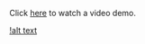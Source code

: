 Click [here](https://streamable.com/yukioo) to watch a video demo.

[!alt text](https://i.imgur.com/jV8msLM.jpeg)
